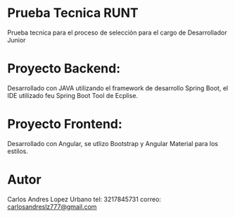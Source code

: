 # Prueba Tecnica RUNT
Prueba tecnica para el proceso de selección para el cargo de Desarrollador Junior

# Proyecto Backend:
Desarrollado con JAVA utilizando el framework de desarrollo Spring Boot, el IDE utilizado feu Spring Boot Tool de Ecplise.

# Proyecto Frontend:
Desarrollado con Angular, se utlizo Bootstrap y Angular Material para los estilos.

# Autor
Carlos Andres Lopez Urbano
tel: 3217845731
correo: carlosandreslz777@gmail.com
